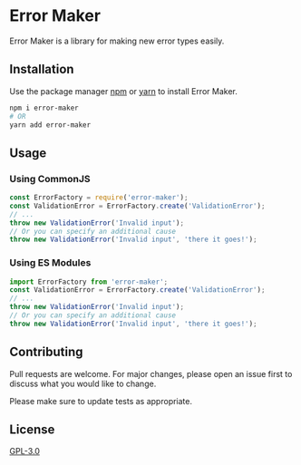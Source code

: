 # Error Maker

Error Maker is a library for making new error types easily.

## Installation

Use the package manager [npm](https://npmjs.com) or [yarn](https://yarnpkg.com) to install Error Maker.

```bash
npm i error-maker
# OR
yarn add error-maker
```

## Usage
### Using CommonJS
```js
const ErrorFactory = require('error-maker');
const ValidationError = ErrorFactory.create('ValidationError');
// ...
throw new ValidationError('Invalid input');
// Or you can specify an additional cause
throw new ValidationError('Invalid input', 'there it goes!');
```
### Using ES Modules
```js
import ErrorFactory from 'error-maker';
const ValidationError = ErrorFactory.create('ValidationError');
// ...
throw new ValidationError('Invalid input');
// Or you can specify an additional cause
throw new ValidationError('Invalid input', 'there it goes!');
```

## Contributing
Pull requests are welcome. For major changes, please open an issue first to discuss what you would like to change.

Please make sure to update tests as appropriate.

## License
[GPL-3.0](https://choosealicense.com/licenses/gpl-3.0/)
